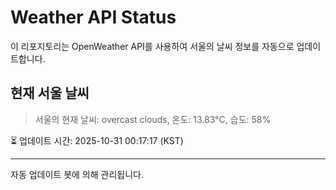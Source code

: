 
# Weather API Status

이 리포지토리는 OpenWeather API를 사용하여 서울의 날씨 정보를 자동으로 업데이트합니다.

## 현재 서울 날씨
> 서울의 현재 날씨: overcast clouds, 온도: 13.83°C, 습도: 58%

⏳ 업데이트 시간: 2025-10-31 00:17:17 (KST)

---
자동 업데이트 봇에 의해 관리됩니다.
